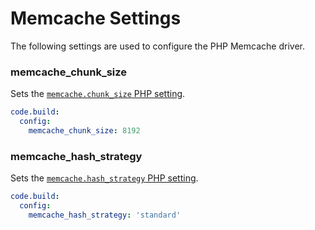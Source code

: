 # Memcache Settings

The following settings are used to configure the PHP Memcache driver.

### memcache\_chunk\_size
Sets the [`memcache.chunk_size` PHP setting](http://php.net/manual/en/memcache.ini.php#ini.memcache.chunk-size).

```yaml
code.build:
  config:
    memcache_chunk_size: 8192
```

### memcache\_hash\_strategy
Sets the [`memcache.hash_strategy` PHP setting](http://php.net/manual/en/memcache.ini.php#ini.memcache.hash-strategy).

```yaml
code.build:
  config:
    memcache_hash_strategy: 'standard'
```
